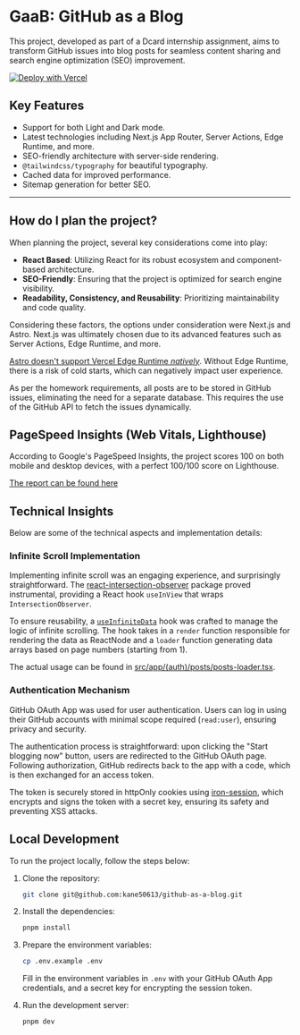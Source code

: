 # GaaB: GitHub as a Blog

This project, developed as part of a Dcard internship assignment, aims to transform GitHub issues into blog posts for seamless content sharing and search engine optimization (SEO) improvement.

[![Deploy with Vercel](https://vercel.com/button)](https://vercel.com/new/clone?repository-url=https%3A%2F%2Fgithub.com%2Fkane50613%2Fgithub-as-a-blog)

## Key Features

- Support for both Light and Dark mode.
- Latest technologies including Next.js App Router, Server Actions, Edge Runtime, and more.
- SEO-friendly architecture with server-side rendering.
- `@tailwindcss/typography` for beautiful typography.
- Cached data for improved performance.
- Sitemap generation for better SEO.

---

## How do I plan the project?

When planning the project, several key considerations come into play:

- **React Based**: Utilizing React for its robust ecosystem and component-based architecture.
- **SEO-Friendly**: Ensuring that the project is optimized for search engine visibility.
- **Readability, Consistency, and Reusability**: Prioritizing maintainability and code quality.

Considering these factors, the options under consideration were Next.js and Astro. Next.js was ultimately chosen due to its advanced features such as Server Actions, Edge Runtime, and more.

[Astro doesn't support Vercel Edge Runtime _natively_](https://vercel.com/docs/frameworks/astro#edge-functions). Without Edge Runtime, there is a risk of cold starts, which can negatively impact user experience.

As per the homework requirements, all posts are to be stored in GitHub issues, eliminating the need for a separate database. This requires the use of the GitHub API to fetch the issues dynamically.

## PageSpeed Insights (Web Vitals, Lighthouse)

According to Google's PageSpeed Insights, the project scores 100 on both mobile and desktop devices, with a perfect 100/100 score on Lighthouse.

[The report can be found here](https://pagespeed.web.dev/analysis/https-github-as-a-blog-vercel-app/ohjuu7y1tj)

## Technical Insights

Below are some of the technical aspects and implementation details:

### Infinite Scroll Implementation

Implementing infinite scroll was an engaging experience, and surprisingly straightforward. The [react-intersection-observer](https://www.npmjs.com/package/react-intersection-observer) package proved instrumental, providing a React hook `useInView` that wraps `IntersectionObserver`.

To ensure reusability, a [`useInfiniteData`](./src/hooks/use-infinite-data.tsx) hook was crafted to manage the logic of infinite scrolling. The hook takes in a `render` function responsible for rendering the data as ReactNode and a `loader` function generating data arrays based on page numbers (starting from 1).

The actual usage can be found in [src/app/(auth)/posts/posts-loader.tsx](./src/app/(auth)/posts/posts-loader.tsx).

### Authentication Mechanism

GitHub OAuth App was used for user authentication. Users can log in using their GitHub accounts with minimal scope required (`read:user`), ensuring privacy and security.

The authentication process is straightforward: upon clicking the "Start blogging now" button, users are redirected to the GitHub OAuth page. Following authorization, GitHub redirects back to the app with a code, which is then exchanged for an access token.

The token is securely stored in httpOnly cookies using [iron-session](https://www.npmjs.com/package/iron-session), which encrypts and signs the token with a secret key, ensuring its safety and preventing XSS attacks.

## Local Development

To run the project locally, follow the steps below:

1. Clone the repository:

    ```bash
    git clone git@github.com:kane50613/github-as-a-blog.git
    ```
   
2. Install the dependencies:

    ```bash
    pnpm install
    ```
   
3. Prepare the environment variables:

    ```bash
    cp .env.example .env
    ```
   
   Fill in the environment variables in `.env` with your GitHub OAuth App credentials, and a secret key for encrypting the session token.

4. Run the development server:

    ```bash
    pnpm dev
    ```
